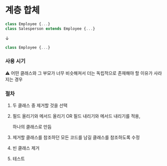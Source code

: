 # 계층 합체

```jsx
class Employee {...}
class Salesperson extends Employee {...}
```

↓

```jsx
class Employee {...}
```

### 사용 시기

<aside>
⚠️ 어떤 클래스와 그 부모가 너무 비슷해져서 더는 독립적으로 존재해야 할 이유가 사라지는 경우

</aside>

### 절차

1. 두 클래스 중 제거할 것을 선택
2. 필드 올리기와 메서드 올리기 OR 필드 내리기와 메서드 내리기를 적용,

    하나의 클래스로 만듬

3. 제거할 클래스를 참조하던 모든 코드를 남길 클래스를 참조하도록 수정
4. 빈 클래스 제거
5. 테스트
